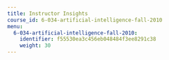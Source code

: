 ```yaml
---
title: Instructor Insights
course_id: 6-034-artificial-intelligence-fall-2010
menu:
  6-034-artificial-intelligence-fall-2010:
    identifier: f55530ea3c456eb048484f3ee8291c38
    weight: 30
---
```

